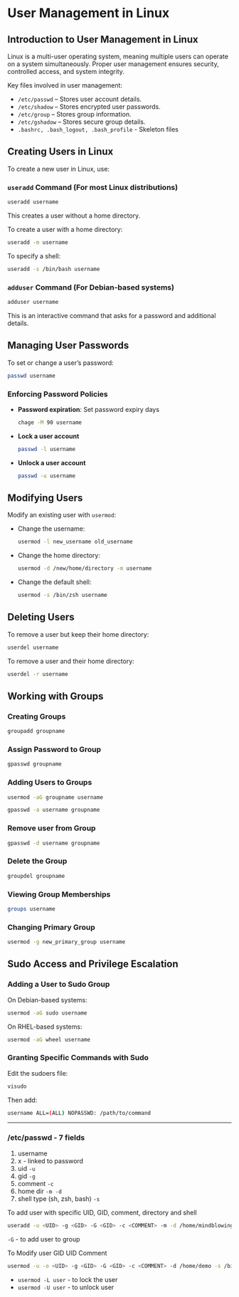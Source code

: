 # User Management in Linux

## Introduction to User Management in Linux
Linux is a multi-user operating system, meaning multiple users can operate on a system simultaneously. Proper user management ensures security, controlled access, and system integrity. 

Key files involved in user management:
- `/etc/passwd` – Stores user account details.
- `/etc/shadow` – Stores encrypted user passwords.
- `/etc/group` – Stores group information.
- `/etc/gshadow` – Stores secure group details.
- `.bashrc, .bash_logout, .bash_profile` - Skeleton files

## Creating Users in Linux
To create a new user in Linux, use:

### `useradd` Command (For most Linux distributions)
```bash
useradd username
```
This creates a user without a home directory.

To create a user with a home directory:
```bash
useradd -m username
```

To specify a shell:
```bash
useradd -s /bin/bash username
```

### `adduser` Command (For Debian-based systems)
```bash
adduser username
```
This is an interactive command that asks for a password and additional details.

## Managing User Passwords
To set or change a user’s password:
```bash
passwd username
```

### Enforcing Password Policies
- **Password expiration**: Set password expiry days
  ```bash
  chage -M 90 username
  ```
- **Lock a user account**
  ```bash
  passwd -l username
  ```
- **Unlock a user account**
  ```bash
  passwd -u username
  ```

## Modifying Users
Modify an existing user with `usermod`:
- Change the username:
  ```bash
  usermod -l new_username old_username
  ```
- Change the home directory:
  ```bash
  usermod -d /new/home/directory -m username
  ```
- Change the default shell:
  ```bash
  usermod -s /bin/zsh username
  ```

## Deleting Users
To remove a user but keep their home directory:
```bash
userdel username
```
To remove a user and their home directory:
```bash
userdel -r username
```

## Working with Groups
### Creating Groups
```bash
groupadd groupname
```

### Assign Password to Group
```bash
gpasswd groupname
```

### Adding Users to Groups
```bash
usermod -aG groupname username
```
```bash
gpasswd -a username groupname 
```

### Remove user from Group
```bash
gpasswd -d username groupname
```

### Delete the Group
```bash
groupdel groupname
```


### Viewing Group Memberships
```bash
groups username
```

### Changing Primary Group
```bash
usermod -g new_primary_group username
```

## Sudo Access and Privilege Escalation
### Adding a User to Sudo Group
On Debian-based systems:
```bash
usermod -aG sudo username
```
On RHEL-based systems:
```bash
usermod -aG wheel username
```

### Granting Specific Commands with Sudo
Edit the sudoers file:
```bash
visudo
```
Then add:
```bash
username ALL=(ALL) NOPASSWD: /path/to/command
```
---

### /etc/passwd - 7 fields
1. username
2. x - linked to password
3. uid `-u`
4. gid `-g`
5. comment `-c`
6. home dir `-m -d`
7. shell type (sh, zsh, bash) `-s`

To add user with specific UID, GID, comment, directory and shell
```bash
useradd -u <UID> -g <GID> -G <GID> -c <COMMENT> -m -d /home/mindblowing -s /sbin/nologin shubham
```
`-G` - to add user to group

To Modify user GID UID Comment 
```bash
usermod -u -o <UID> -g <GID> -G <GID> -c <COMMENT> -d /home/demo -s /bin/bash shubham
```
- `usermod -L user` - to lock the user
- `usermod -U user` - to unlock user


